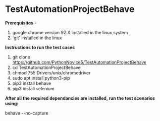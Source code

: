 # TestAutomationProjectBehave

**Prerequisites** - 
1. google chrome version 92.X installed in the linux system
2. 'git' installed in the linux

**Instructions to run the test cases**

1. git clone https://github.com/PythonNovice5/TestAutomationProjectBehave
2. cd TestAutomationProjectBehave
3. chmod 755 Drivers/unix/chromedriver
4. sudo apt install python3-pip 
5. pip3 install behave
6. pip3 install selenium


**After all the required dependancies are installed, run the test scenarios using:**

behave --no-capture
